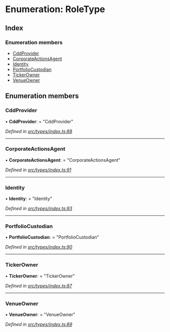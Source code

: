 # Enumeration: RoleType

## Index

### Enumeration members

* [CddProvider](roletype.md#cddprovider)
* [CorporateActionsAgent](roletype.md#corporateactionsagent)
* [Identity](roletype.md#identity)
* [PortfolioCustodian](roletype.md#portfoliocustodian)
* [TickerOwner](roletype.md#tickerowner)
* [VenueOwner](roletype.md#venueowner)

## Enumeration members

###  CddProvider

• **CddProvider**: = "CddProvider"

*Defined in [src/types/index.ts:88](https://github.com/PolymathNetwork/polymesh-sdk/blob/2a4e4111/src/types/index.ts#L88)*

___

###  CorporateActionsAgent

• **CorporateActionsAgent**: = "CorporateActionsAgent"

*Defined in [src/types/index.ts:91](https://github.com/PolymathNetwork/polymesh-sdk/blob/2a4e4111/src/types/index.ts#L91)*

___

###  Identity

• **Identity**: = "Identity"

*Defined in [src/types/index.ts:93](https://github.com/PolymathNetwork/polymesh-sdk/blob/2a4e4111/src/types/index.ts#L93)*

___

###  PortfolioCustodian

• **PortfolioCustodian**: = "PortfolioCustodian"

*Defined in [src/types/index.ts:90](https://github.com/PolymathNetwork/polymesh-sdk/blob/2a4e4111/src/types/index.ts#L90)*

___

###  TickerOwner

• **TickerOwner**: = "TickerOwner"

*Defined in [src/types/index.ts:87](https://github.com/PolymathNetwork/polymesh-sdk/blob/2a4e4111/src/types/index.ts#L87)*

___

###  VenueOwner

• **VenueOwner**: = "VenueOwner"

*Defined in [src/types/index.ts:89](https://github.com/PolymathNetwork/polymesh-sdk/blob/2a4e4111/src/types/index.ts#L89)*
